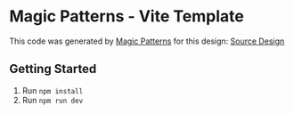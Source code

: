 # Magic Patterns - Vite Template

This code was generated by [Magic Patterns](https://magicpatterns.com) for this design: [Source Design](https://www.magicpatterns.com/c/i5ozjcfrv9jtyok4nccnkn)

## Getting Started

1. Run `npm install`
2. Run `npm run dev`
